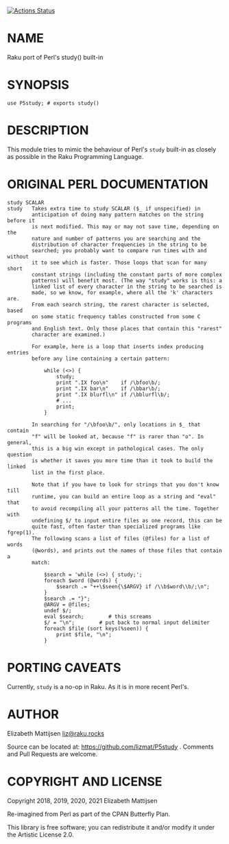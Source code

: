 [![Actions Status](https://github.com/lizmat/P5study/workflows/test/badge.svg)](https://github.com/lizmat/P5study/actions)

NAME
====

Raku port of Perl's study() built-in

SYNOPSIS
========

    use P5study; # exports study()

DESCRIPTION
===========

This module tries to mimic the behaviour of Perl's `study` built-in as closely as possible in the Raku Programming Language.

ORIGINAL PERL DOCUMENTATION
===========================

    study SCALAR
    study   Takes extra time to study SCALAR ($_ if unspecified) in
            anticipation of doing many pattern matches on the string before it
            is next modified. This may or may not save time, depending on the
            nature and number of patterns you are searching and the
            distribution of character frequencies in the string to be
            searched; you probably want to compare run times with and without
            it to see which is faster. Those loops that scan for many short
            constant strings (including the constant parts of more complex
            patterns) will benefit most. (The way "study" works is this: a
            linked list of every character in the string to be searched is
            made, so we know, for example, where all the 'k' characters are.
            From each search string, the rarest character is selected, based
            on some static frequency tables constructed from some C programs
            and English text. Only those places that contain this "rarest"
            character are examined.)

            For example, here is a loop that inserts index producing entries
            before any line containing a certain pattern:

                while (<>) {
                    study;
                    print ".IX foo\n"    if /\bfoo\b/;
                    print ".IX bar\n"    if /\bbar\b/;
                    print ".IX blurfl\n" if /\bblurfl\b/;
                    # ...
                    print;
                }

            In searching for "/\bfoo\b/", only locations in $_ that contain
            "f" will be looked at, because "f" is rarer than "o". In general,
            this is a big win except in pathological cases. The only question
            is whether it saves you more time than it took to build the linked
            list in the first place.

            Note that if you have to look for strings that you don't know till
            runtime, you can build an entire loop as a string and "eval" that
            to avoid recompiling all your patterns all the time. Together with
            undefining $/ to input entire files as one record, this can be
            quite fast, often faster than specialized programs like fgrep(1).
            The following scans a list of files (@files) for a list of words
            (@words), and prints out the names of those files that contain a
            match:

                $search = 'while (<>) { study;';
                foreach $word (@words) {
                    $search .= "++\$seen{\$ARGV} if /\\b$word\\b/;\n";
                }
                $search .= "}";
                @ARGV = @files;
                undef $/;
                eval $search;        # this screams
                $/ = "\n";        # put back to normal input delimiter
                foreach $file (sort keys(%seen)) {
                    print $file, "\n";
                }

PORTING CAVEATS
===============

Currently, `study` is a no-op in Raku. As it is in more recent Perl's.

AUTHOR
======

Elizabeth Mattijsen <liz@raku.rocks>

Source can be located at: https://github.com/lizmat/P5study . Comments and Pull Requests are welcome.

COPYRIGHT AND LICENSE
=====================

Copyright 2018, 2019, 2020, 2021 Elizabeth Mattijsen

Re-imagined from Perl as part of the CPAN Butterfly Plan.

This library is free software; you can redistribute it and/or modify it under the Artistic License 2.0.

